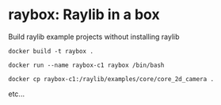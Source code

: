 # raybox: Raylib in a box

Build raylib example projects without installing raylib

`docker build -t raybox .`

`docker run --name raybox-c1 raybox /bin/bash`

`docker cp raybox-c1:/raylib/examples/core/core_2d_camera .`

etc...
